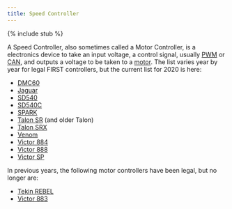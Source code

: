 ```yaml
---
title: Speed Controller
---
```


{% include stub %}

A Speed Controller, also sometimes called a Motor Controller, is a electronics device to take an input voltage, a control signal, usually [PWM](pwm) or [CAN](can), and outputs a voltage to be taken to a [motor](motors). The list varies year by year for legal FIRST controllers, but the current list for 2020 is here:

* [DMC60](dmc60)
* [Jaguar](jaguar)
* [SD540](sd540)
* [SD540C](sd540c)
* [SPARK](spark)
* [Talon SR](talon-sr) (and older Talon)
* [Talon SRX](talon-srx)
* [Venom](venom)
* [Victor 884](victor-884)
* [Victor 888](victor-888)
* [Victor SP](victor-sp)


In previous years, the following motor controllers have been legal, but no longer are:

* [Tekin REBEL](tekin-rebel)
* [Victor 883](victor-883)
